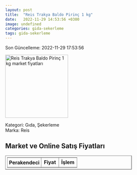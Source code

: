 ```yaml
---
layout: post
title:  "Reis Trakya Baldo Pirinç 1 kg"
date:   2022-11-29 14:53:56 +0300
image: undefined
categories: gida-sekerleme
tags: gida-sekerleme
---
```


Son Güncelleme: 2022-11-29 17:53:56

<img src="undefined" width="200" alt="Reis Trakya Baldo Pirinç 1 kg market fiyatları" />

Kategori: Gıda, Şekerleme
<br />
Marka: Reis

<h2>Market ve Online Satış Fiyatları</h2>

<table border="1" style="padding: 5px;width:80%;">
  <tr>
    <td style="padding: 5px;"><strong>Perakendeci</strong></td>
    <td><strong>Fiyat</strong></td>
    <td><strong>İşlem</strong></td>
  </tr>
  
</table>
